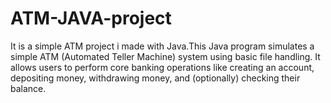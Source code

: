 # ATM-JAVA-project
It is a simple ATM project i made with Java.This Java program simulates a simple ATM (Automated Teller Machine) system using basic file handling. It allows users to perform core banking operations like creating an account, depositing money, withdrawing money, and (optionally) checking their balance.
